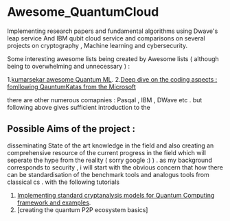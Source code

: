 # Awesome_QuantumCloud
Implementing  research  papers and fundamental algorithms using Dwave's leap service And IBM qubit  cloud service  and comparisons on several projects on cryptography , Machine learning  and cybersecurity.


Some interesting awesome lists being created by  Awesome lists ( although being to overwhelming and unnecessary ) :

1.[kumarsekar awesome Quantum ML](https://github.com/krishnakumarsekar/awesome-quantum-machine-learning#qmlvsdl).
2.[Deep dive on the coding aspects : fomllowing QauntumKatas from the Microsoft ](https://github.com/microsoft/QuantumKatas)

there are other numerous comapnies : Pasqal , IBM , DWave  etc . but following above gives sufficient introduction to the 



## Possible Aims of the project :

disseminating State of the art knowledge in the field and also creating an comprehensive resource of the current progress in the field which will seperate the hype from the reality ( sorry google :) ) . as my background corresponds to security , i will start with the obvious concern that how there can be standardisation of the benchmark tools  and analogus tools from classical cs . with the following tutorials 

1. [Implementing standard cryptanalysis models for Quantum Computing framework and examples](QuantumCrypto/README.md).
2. [creating the quantum P2P ecosystem basics]


